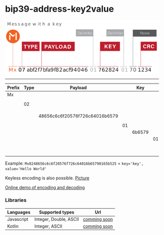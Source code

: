 # bip39-address-key2value

![Message with key](docs/static/Message_with_a_key.png "Message with key")

----

Prefix | Type | Payload | | Key|  |Noise| CRC | Descr
---|---|---|---|---|---|---|---|---
Mx| | | | | | | |
| |02| | | | | | |Text ASCII
| | |48656c6c6f20576f726c64016b6579 | | | | | | Hello World
| | | |01
| | | | |6b6579 | | | |key
| | | | | |01
| | | | | | |65
| | | | | | | |b525


Example:
`Mx0248656c6c6f20576f726c64016b65790165b525` = `key='key', value='Hello World'`

Keyless encoding is also possible. [Picture](docs/static/Message_without_a_key.pn)

[Online demo of encoding and decoding](https://github.com/counters)

### Libraries
Languages| Supported types | Url 
---|---|---
Javascript|Integer, Double, ASCII|[comming soon](https://github.com/counters)
Kotlin|Integer, ASCII|[comming soon](https://github.com/counters)
